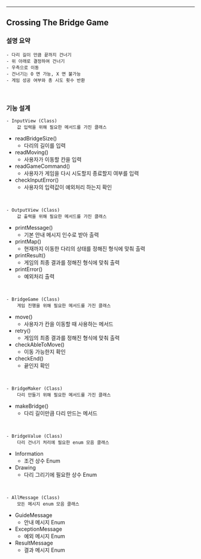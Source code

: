 ---

## Crossing The Bridge Game


### 설명 요약

    - 다리 길이 만큼 끝까지 건너기
    - 위 아래로 결정하여 건너기
    - 우측으로 이동
    - 건너기는 O 면 가능, X 면 불가능
    - 게임 성공 여부와 총 시도 횟수 반환


<br/>

### 기능 설계

    - InputView (Class)
        값 입력을 위해 필요한 메서드를 가진 클래스

* readBridgeSize()
    - 다리의 길이를 입력
* readMoving()
    - 사용자가 이동할 칸을 입력
* readGameCommand()
    - 사용자가 게임을 다시 시도할지 종료할지 여부를 입력
* checkInputError()
    - 사용자의 입력값이 예외처리 하는지 확인

<br/>

    - OutputView (Class)
        값 출력을 위해 필요한 메서드를 가진 클래스

* printMessage()
    - 기본 안내 메시지 인수로 받아 출력
* printMap()
    - 현재까지 이동한 다리의 상태를 정해진 형식에 맞춰 출력
* printResult()
    - 게임의 최종 결과를 정해진 형식에 맞춰 출력
* printError()
    - 예외처리 출력

<br/>

    - BridgeGame (Class)
        게임 진행을 위해 필요한 메서드를 가진 클래스

* move()
    - 사용자가 칸을 이동할 때 사용하는 메서드
* retry()
    - 게임의 최종 결과를 정해진 형식에 맞춰 출력
* checkAbleToMove()
    - 이동 가능한지 확인
* checkEnd()
    - 끝인지 확인


<br/>

    - BridgeMaker (Class)
        다리 만들기 위해 필요한 메서드를 가진 클래스

* makeBridge()
    - 다리 길이만큼 다리 만드는 메서드


<br/>

    - BridgeValue (Class)
        다리 건너기 처리에 필요한 enum 모음 클래스 

* Information
    - 조건 상수 Enum
* Drawing
    - 다리 그리기에 필요한 상수 Enum

<br/>

    - AllMessage (Class)
        모든 메시지 enum 모음 클래스 

* GuideMessage
    - 안내 메시지 Enum
* ExceptionMessage
    - 예외 메시지 Enum
* ResultMessage
    - 결과 메시지 Enum
